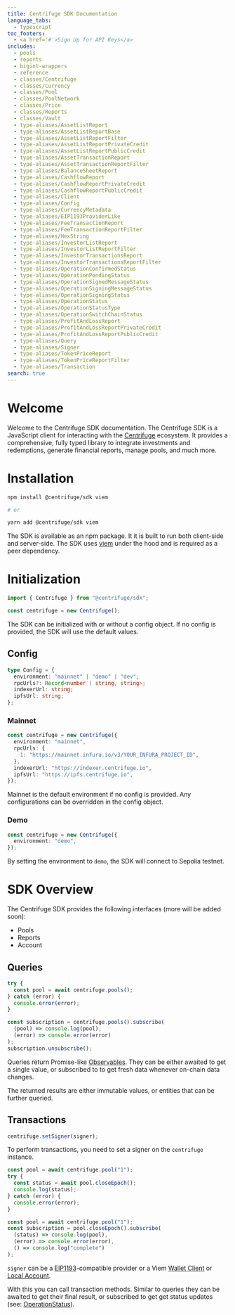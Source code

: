 ```yaml
---
title: Centrifuge SDK Documentation
language_tabs:
  - typescript
toc_footers:
  - <a href='#'>Sign Up for API Keys</a>
includes:
  - pools
  - reports
  - bigint-wrappers
  - reference
  - classes/Centrifuge
  - classes/Currency
  - classes/Pool
  - classes/PoolNetwork
  - classes/Price
  - classes/Reports
  - classes/Vault
  - type-aliases/AssetListReport
  - type-aliases/AssetListReportBase
  - type-aliases/AssetListReportFilter
  - type-aliases/AssetListReportPrivateCredit
  - type-aliases/AssetListReportPublicCredit
  - type-aliases/AssetTransactionReport
  - type-aliases/AssetTransactionReportFilter
  - type-aliases/BalanceSheetReport
  - type-aliases/CashflowReport
  - type-aliases/CashflowReportPrivateCredit
  - type-aliases/CashflowReportPublicCredit
  - type-aliases/Client
  - type-aliases/Config
  - type-aliases/CurrencyMetadata
  - type-aliases/EIP1193ProviderLike
  - type-aliases/FeeTransactionReport
  - type-aliases/FeeTransactionReportFilter
  - type-aliases/HexString
  - type-aliases/InvestorListReport
  - type-aliases/InvestorListReportFilter
  - type-aliases/InvestorTransactionsReport
  - type-aliases/InvestorTransactionsReportFilter
  - type-aliases/OperationConfirmedStatus
  - type-aliases/OperationPendingStatus
  - type-aliases/OperationSignedMessageStatus
  - type-aliases/OperationSigningMessageStatus
  - type-aliases/OperationSigningStatus
  - type-aliases/OperationStatus
  - type-aliases/OperationStatusType
  - type-aliases/OperationSwitchChainStatus
  - type-aliases/ProfitAndLossReport
  - type-aliases/ProfitAndLossReportPrivateCredit
  - type-aliases/ProfitAndLossReportPublicCredit
  - type-aliases/Query
  - type-aliases/Signer
  - type-aliases/TokenPriceReport
  - type-aliases/TokenPriceReportFilter
  - type-aliases/Transaction
search: true
---
```


# Welcome

Welcome to the Centrifuge SDK documentation. The Centrifuge SDK is a JavaScript client for interacting with the [Centrifuge](https://centrifuge.io) ecosystem. It provides a comprehensive, fully typed library to integrate investments and redemptions, generate financial reports, manage pools, and much more.

# Installation

```bash
npm install @centrifuge/sdk viem

# or

yarn add @centrifuge/sdk viem
```

The SDK is available as an npm package. It it is built to run both client-side and server-side. The SDK uses [viem](https://viem.sh/) under the hood and is required as a peer dependency.

# Initialization

```typescript
import { Centrifuge } from "@centrifuge/sdk";

const centrifuge = new Centrifuge();
```

The SDK can be initialized with or without a config object. If no config is provided, the SDK will use the default values.

## Config

```typescript
type Config = {
  environment: "mainnet" | "demo" | "dev";
  rpcUrls?: Record<number | string, string>;
  indexerUrl: string;
  ipfsUrl: string;
};
```

### Mainnet

```typescript
const centrifuge = new Centrifuge({
  environment: "mainnet",
  rpcUrls: {
    1: "https://mainnet.infura.io/v3/YOUR_INFURA_PROJECT_ID",
  },
  indexerUrl: "https://indexer.centrifuge.io",
  ipfsUrl: "https://ipfs.centrifuge.io",
});
```

Mainnet is the default environment if no config is provided. Any configurations can be overridden in the config object.

### Demo

```typescript
const centrifuge = new Centrifuge({
  environment: "demo",
});
```

By setting the environment to `demo`, the SDK will connect to Sepolia testnet.

# SDK Overview

The Centrifuge SDK provides the following interfaces (more will be added soon):

- Pools
- Reports
- Account

## Queries

```ts
try {
  const pool = await centrifuge.pools();
} catch (error) {
  console.error(error);
}
```

```js
const subscription = centrifuge.pools().subscribe(
  (pool) => console.log(pool),
  (error) => console.error(error)
);
subscription.unsubscribe();
```

Queries return Promise-like [Observables](https://rxjs.dev/guide/observable). They can be either awaited to get a single value, or subscribed to to get fresh data whenever on-chain data changes.

The returned results are either immutable values, or entities that can be further queried.

## Transactions

```js
centrifuge.setSigner(signer);
```

To perform transactions, you need to set a signer on the `centrifuge` instance.

```ts
const pool = await centrifuge.pool("1");
try {
  const status = await pool.closeEpoch();
  console.log(status);
} catch (error) {
  console.error(error);
}
```

```js
const pool = await centrifuge.pool("1");
const subscription = pool.closeEpoch().subscribe(
  (status) => console.log(pool),
  (error) => console.error(error),
  () => console.log("complete")
);
```

`signer` can be a [EIP1193](https://eips.ethereum.org/EIPS/eip-1193)-compatible provider or a Viem [Wallet Client](https://viem.sh/docs/clients/wallet#wallet-client) or [Local Account](https://viem.sh/docs/accounts/local).

With this you can call transaction methods. Similar to queries they can be awaited to get their final result, or subscribed to get get status updates (see: [OperationStatus](#type-operationstatus)).

<!--  ## Get All Pools

```typescript
const pools = centrifuge.getAllPools(true);
```

Returns an array of all active pools when `activeOnly` is set to true.

### Parameters

| Parameter  | Type    | Description                  |
| ---------- | ------- | ---------------------------- |
| activeOnly | boolean | Filter for active pools only |

### Response

Returns an array of `PoolOverview` objects containing:

- poolName
- assetClass
- TVL
- APR
- status

## Get Single Pool

```typescript
const pool = centrifuge.pools("pool-id");
```

Returns detailed information about a specific pool.

### Parameters

| Parameter | Type   | Description                   |
| --------- | ------ | ----------------------------- |
| poolId    | string | Unique identifier of the pool |

### Pool Methods

| Method                                | Return Type      | Description                     |
| ------------------------------------- | ---------------- | ------------------------------- |
| nav()                                 | number           | Current NAV of the pool         |
| tokenInfo()                           | TokenInfo        | Current token price and APY     |
| navHistory(days)                      | HistoricalData[] | Historical NAV data             |
| tokenPriceHistory(days)               | HistoricalData[] | Historical token price data     |
| keyMetrics()                          | KeyMetrics       | Key performance metrics         |
| getPoolStructure()                    | PoolStructure    | Pool structure details          |
| getFees()                             | PoolFees         | Pool fee information            |
| issuer()                              | IssuerInfo       | Pool issuer information         |
| reports(days)                         | Reports          | Pool reports including cashflow |
| transactions(type?, days?)            | Transactions     | Pool transactions               |
| assetSummary()                        | AssetSummary     | Summary of pool assets          |
| assets(status?, type?, maturityDate?) | Asset[]          | List of pool assets             |
| asset(assetId)                        | Asset            | Single asset details            |

## Pool Operations

### Invest

```typescript
const result = pool.invest(1000, "controller", "ethereum", web3Provider);
```

Invest in a pool with the specified amount.

### Parameters

| Parameter    | Type   | Description            |
| ------------ | ------ | ---------------------- |
| amount       | number | Investment amount      |
| controller   | string | Controller address     |
| network      | string | Network identifier     |
| web3Provider | any    | Web3 provider instance |

### Claim Deposit

```typescript
const claim = pool.claimDeposit(1000, "controller", "ethereum", web3Provider);
```

Claim deposited funds from a pool.

### Redeem

```typescript
const redemption = pool.redeem(1000, "controller", "ethereum", web3Provider);
```

Redeem tokens from a pool.

# Assets

## Get Asset Details

```typescript
const asset = pool.asset("asset-id");
```

Get detailed information about a specific asset.

### Asset Methods

| Method            | Return Type          | Description                           |
| ----------------- | -------------------- | ------------------------------------- |
| metrics()         | AssetMetrics         | Asset metrics including maturity date |
| pricing()         | AssetPricing         | Asset pricing information             |
| holdings()        | AssetHoldings        | Asset holdings details                |
| history(filters?) | TransactionHistory[] | Asset transaction history             |

# Investor

## Check Whitelist Status

```typescript
const isWhitelisted = centrifuge
  .investor("address")
  .isWhitelisted("wallet-address");
```

Check if a wallet address is whitelisted.

## Get Investor Position

```typescript
const position = centrifuge.investor("address").position("pool-id");
```

Get investor position in a specific pool.

## Get Transaction History

```typescript
const history = centrifuge.investor("address").transactionHistory(30);
```

Get investor transaction history for the specified number of days.

# Error Handling

The SDK uses standard error handling. All methods may throw exceptions that should be handled appropriately in your application.

```typescript
try {
  const pool = centrifuge.pools("pool-id");
} catch (error) {
  console.error("Error fetching pool:", error);
}
``` -->
